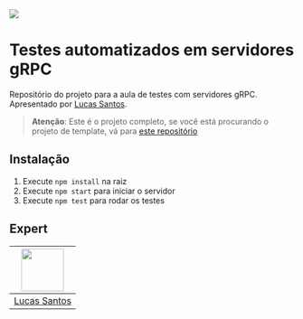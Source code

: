 <img src="https://storage.googleapis.com/golden-wind/experts-club/capa-github.svg" />

# Testes automatizados em servidores gRPC

Repositório do projeto para a aula de testes com servidores gRPC. Apresentado por [Lucas Santos][1].

> __Atenção__: Este é o projeto completo, se você está procurando o projeto de template, vá para [este repositório](https://github.com/rocketseat-experts-club/grpc-server-test-template)

## Instalação

1. Execute `npm install` na raiz
2. Execute `npm start` para iniciar o servidor
3. Execute `npm test` para rodar os testes

## Expert

| [<img src="https://github.com/khaosdoctor.png" width="75px;"/>][1] |
| :-: |
|[Lucas Santos][1]|

[1]: https://lsantos.dev
